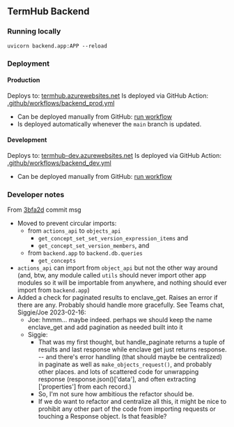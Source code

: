 ## TermHub Backend
### Running locally
`uvicorn backend.app:APP --reload`

### Deployment
#### Production
Deploys to: [termhub.azurewebsites.net](https://termhub.azurewebsites.net)
Is deployed via GitHub Action: [.github/workflows/backend_prod.yml](https://github.com/jhu-bids/TermHub/blob/main/.github/workflows/backend_prod.yml)
- Can be deployed manually from GitHub: [run workflow](https://github.com/jhu-bids/TermHub/actions/workflows/backend_prod.yml)
- Is deployed automatically whenever the `main` branch is updated.

#### Development
Deploys to: [termhub-dev.azurewebsites.net](https://termhub-dev.azurewebsites.net)
Is deployed via GitHub Action: [.github/workflows/backend_dev.yml](https://github.com/jhu-bids/TermHub/blob/main/.github/workflows/backend_dev.yml)
- Can be deployed manually from GitHub: [run workflow](https://github.com/jhu-bids/TermHub/actions/workflows/backend_dev.yml)

### Developer notes
From [3bfa2d](https://github.com/jhu-bids/TermHub/commit/3bfa2d) commit msg

- Moved to prevent circular imports:
  - from `actions_api` to `objects_api`
    - `get_concept_set_set_version_expression_items` and
    - `get_concept_set_version_members`, and
  - from `backend.app` to `backend.db.queries`
    - `get_concepts`
- `actions_api` can import from `object_api` but
  not the other way around (and, btw, any module called `utils` should
  never import other app modules so it will be importable from anywhere,
  and nothing should ever import from `backend.app`)
- Added a check for paginated results to enclave_get. Raises an error if
  there are any. Probably should handle more gracefully. See Teams chat,
  Siggie/Joe 2023-02-16:
  - Joe: hmmm... maybe indeed. perhaps we should keep the name enclave_get and add pagination as needed built into it
  - Siggie: 
    - That was my first thought, but handle_paginate returns a tuple of results and last response while enclave get just returns response. -- and there's error handling (that should maybe be centralized) in paginate as well as `make_objects_request()`, and probably other places. and lots of scattered code for unwrapping response (response.json()['data'], and often extracting ['properties'] from each record.)
    - So, I'm not sure how ambitious the refactor should be.
    - If we do want to refactor and centralize all this, it might be nice to prohibit any other part of the code from importing requests or touching a Response object. Is that feasible?
